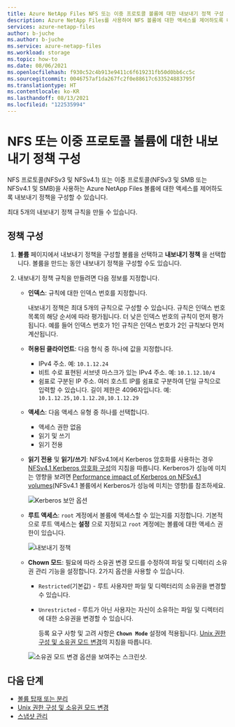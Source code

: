 ```yaml
---
title: Azure NetApp Files NFS 또는 이중 프로토콜 볼륨에 대한 내보내기 정책 구성 - Azure NetApp Files
description: Azure NetApp Files를 사용하여 NFS 볼륨에 대한 액세스를 제어하도록 내보내기 정책을 구성하는 방법을 설명합니다.
services: azure-netapp-files
author: b-juche
ms.author: b-juche
ms.service: azure-netapp-files
ms.workload: storage
ms.topic: how-to
ms.date: 08/06/2021
ms.openlocfilehash: f930c52c4b913e9411c6f619231fb50d0bb6cc5c
ms.sourcegitcommit: 0046757af1da267fc2f0e88617c633524883795f
ms.translationtype: HT
ms.contentlocale: ko-KR
ms.lasthandoff: 08/13/2021
ms.locfileid: "122535994"
---
```

# <a name="configure-export-policy-for-nfs-or-dual-protocol-volumes"></a>NFS 또는 이중 프로토콜 볼륨에 대한 내보내기 정책 구성

NFS 프로토콜(NFSv3 및 NFSv4.1) 또는 이중 프로토콜(NFSv3 및 SMB 또는 NFSv4.1 및 SMB)을 사용하는 Azure NetApp Files 볼륨에 대한 액세스를 제어하도록 내보내기 정책을 구성할 수 있습니다. 

최대 5개의 내보내기 정책 규칙을 만들 수 있습니다.

## <a name="configure-the-policy"></a>정책 구성 

1.  **볼륨** 페이지에서 내보내기 정책을 구성할 볼륨을 선택하고 **내보내기 정책** 을 선택합니다. 볼륨을 만드는 동안 내보내기 정책을 구성할 수도 있습니다.

2.  내보내기 정책 규칙을 만들려면 다음 정보를 지정합니다.   
    * **인덱스**: 규칙에 대한 인덱스 번호를 지정합니다.  
      
      내보내기 정책은 최대 5개의 규칙으로 구성할 수 있습니다. 규칙은 인덱스 번호 목록의 해당 순서에 따라 평가됩니다. 더 낮은 인덱스 번호의 규칙이 먼저 평가됩니다. 예를 들어 인덱스 번호가 1인 규칙은 인덱스 번호가 2인 규칙보다 먼저 계산됩니다. 

    * **허용된 클라이언트**: 다음 형식 중 하나에 값을 지정합니다.  
      * IPv4 주소. 예: `10.1.12.24`
      * 비트 수로 표현된 서브넷 마스크가 있는 IPv4 주소. 예: `10.1.12.10/4`
      * 쉼표로 구분된 IP 주소. 여러 호스트 IP를 쉼표로 구분하여 단일 규칙으로 입력할 수 있습니다. 길이 제한은 4096자입니다. 예: `10.1.12.25,10.1.12.28,10.1.12.29`

    * **액세스**: 다음 액세스 유형 중 하나를 선택합니다.  
      * 액세스 권한 없음 
      * 읽기 및 쓰기
      * 읽기 전용

    * **읽기 전용** 및 **읽기/쓰기**: NFSv4.1에서 Kerberos 암호화를 사용하는 경우 [NFSv4.1 Kerberos 암호화 구성](configure-kerberos-encryption.md)의 지침을 따릅니다.  Kerberos가 성능에 미치는 영향을 보려면 [Performance impact of Kerberos on NFSv4.1 volumes](performance-impact-kerberos.md)(NFSv4.1 볼륨에서 Kerberos가 성능에 미치는 영향)를 참조하세요. 

      ![Kerberos 보안 옵션](../media/azure-netapp-files/kerberos-security-options.png) 

    * **루트 액세스**: `root` 계정에서 볼륨에 액세스할 수 있는지를 지정합니다.  기본적으로 루트 액세스는 **설정** 으로 지정되고 `root` 계정에는 볼륨에 대한 액세스 권한이 있습니다.

      ![내보내기 정책](../media/azure-netapp-files/azure-netapp-files-export-policy.png) 

    * **Chown 모드**: 필요에 따라 소유권 변경 모드를 수정하여 파일 및 디렉터리 소유권 관리 기능을 설정합니다.  2가지 옵션을 사용할 수 있습니다.   

      * `Restricted`(기본값) - 루트 사용자만 파일 및 디렉터리의 소유권을 변경할 수 있습니다.
      * `Unrestricted` - 루트가 아닌 사용자는 자신이 소유하는 파일 및 디렉터리에 대한 소유권을 변경할 수 있습니다.  

        등록 요구 사항 및 고려 사항은 **`Chown Mode`** 설정에 적용됩니다. [Unix 권한 구성 및 소유권 모드 변경](configure-unix-permissions-change-ownership-mode.md)의 지침을 따릅니다.  

      ![소유권 모드 변경 옵션을 보여주는 스크린샷.](../media/azure-netapp-files/chown-mode-export-policy.png) 

## <a name="next-steps"></a>다음 단계 
* [볼륨 탑재 또는 분리](azure-netapp-files-mount-unmount-volumes-for-virtual-machines.md)
* [Unix 권한 구성 및 소유권 모드 변경](configure-unix-permissions-change-ownership-mode.md) 
* [스냅샷 관리](azure-netapp-files-manage-snapshots.md)
